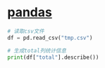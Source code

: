 # [pandas](https://pandas.pydata.org/)

```python
# 读取csv文件
df = pd.read_csv("tmp.csv")
```

```python
# 生成total列统计信息
print(df["total"].describe())
```
